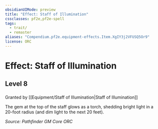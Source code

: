 ```yaml
---
obsidianUIMode: preview
title: "Effect: Staff of Illumination"
cssclasses: pf2e,pf2e-spell
tags:
  - trait/
  - remaster
aliases: "Compendium.pf2e.equipment-effects.Item.XgIY3j2VFUSQ5Or9"
license: ORC
---
```

# Effect: Staff of Illumination
## Level 8
### 






Granted by [[Equipment/Staff of Illumination|Staff of Illumination]]

The gem at the top of the staff glows as a torch, shedding bright light in a 20-foot radius (and dim light to the next 20 feet).

*Source: Pathfinder GM Core*
*ORC*